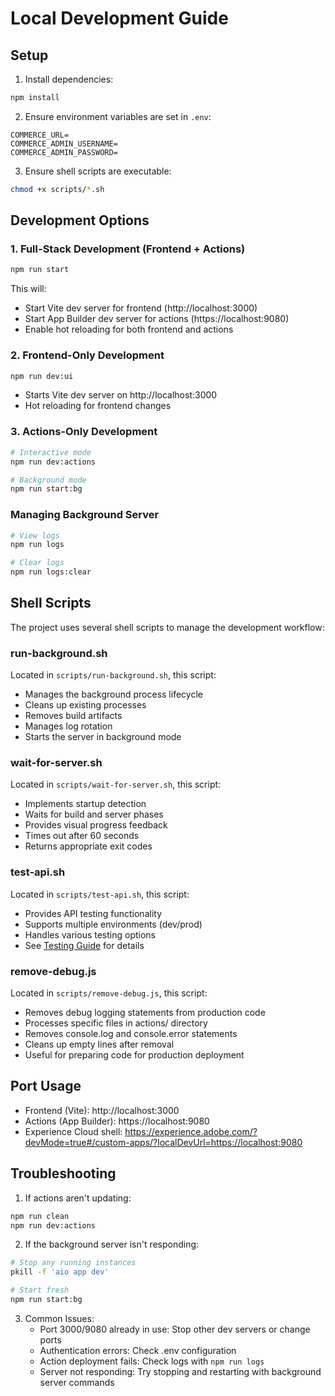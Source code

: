 # Local Development Guide

## Setup

1. Install dependencies:
```bash
npm install
```

2. Ensure environment variables are set in `.env`:
```
COMMERCE_URL=
COMMERCE_ADMIN_USERNAME=
COMMERCE_ADMIN_PASSWORD=
```

3. Ensure shell scripts are executable:
```bash
chmod +x scripts/*.sh
```

## Development Options

### 1. Full-Stack Development (Frontend + Actions)
```bash
npm run start
```
This will:
- Start Vite dev server for frontend (http://localhost:3000)
- Start App Builder dev server for actions (https://localhost:9080)
- Enable hot reloading for both frontend and actions

### 2. Frontend-Only Development
```bash
npm run dev:ui
```
- Starts Vite dev server on http://localhost:3000
- Hot reloading for frontend changes

### 3. Actions-Only Development
```bash
# Interactive mode
npm run dev:actions

# Background mode
npm run start:bg
```

### Managing Background Server
```bash
# View logs
npm run logs

# Clear logs
npm run logs:clear
```

## Shell Scripts

The project uses several shell scripts to manage the development workflow:

### run-background.sh
Located in `scripts/run-background.sh`, this script:
- Manages the background process lifecycle
- Cleans up existing processes
- Removes build artifacts
- Manages log rotation
- Starts the server in background mode

### wait-for-server.sh
Located in `scripts/wait-for-server.sh`, this script:
- Implements startup detection
- Waits for build and server phases
- Provides visual progress feedback
- Times out after 60 seconds
- Returns appropriate exit codes

### test-api.sh
Located in `scripts/test-api.sh`, this script:
- Provides API testing functionality
- Supports multiple environments (dev/prod)
- Handles various testing options
- See [Testing Guide](testing.md) for details

### remove-debug.js
Located in `scripts/remove-debug.js`, this script:
- Removes debug logging statements from production code
- Processes specific files in actions/ directory
- Removes console.log and console.error statements
- Cleans up empty lines after removal
- Useful for preparing code for production deployment

## Port Usage
- Frontend (Vite): http://localhost:3000
- Actions (App Builder): https://localhost:9080
- Experience Cloud shell: https://experience.adobe.com/?devMode=true#/custom-apps/?localDevUrl=https://localhost:9080

## Troubleshooting

1. If actions aren't updating:
```bash
npm run clean
npm run dev:actions
```

2. If the background server isn't responding:
```bash
# Stop any running instances
pkill -f 'aio app dev'

# Start fresh
npm run start:bg
```

3. Common Issues:
   - Port 3000/9080 already in use: Stop other dev servers or change ports
   - Authentication errors: Check .env configuration
   - Action deployment fails: Check logs with `npm run logs`
   - Server not responding: Try stopping and restarting with background server commands 